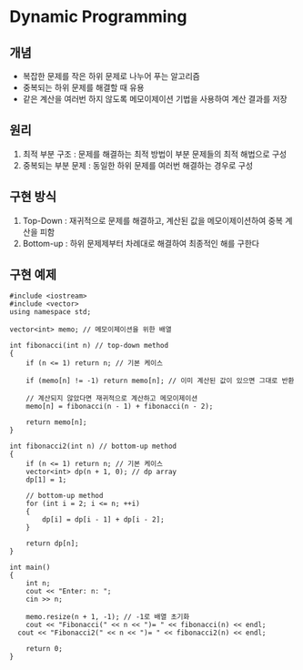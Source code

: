 # Dynamic Programming

## 개념
- 복잡한 문제를 작은 하위 문제로 나누어 푸는 알고리즘
- 중복되는 하위 문제를 해결할 때 유용
- 같은 계산을 여러번 하지 않도록 메모이제이션 기법을 사용하여 계산 결과를 저장

## 원리
1. 최적 부분 구조 : 문제를 해결하는 최적 방법이 부분 문제들의 최적 해법으로 구성
2. 중복되는 부분 문제 : 동일한 하위 문제를 여러번 해결하는 경우로 구성

## 구현 방식
1. Top-Down : 재귀적으로 문제를 해결하고, 계산된 값을 메모이제이션하여 중복 계산을 피함
2. Bottom-up : 하위 문제제부터 차례대로 해결하여 최종적인 해를 구한다

## 구현 예제
```
#include <iostream>
#include <vector>
using namespace std;

vector<int> memo; // 메모이제이션을 위한 배열

int fibonacci(int n) // top-down method
{
	if (n <= 1) return n; // 기본 케이스

	if (memo[n] != -1) return memo[n]; // 이미 계산된 값이 있으면 그대로 반환

	// 계산되지 않았다면 재귀적으로 계산하고 메모이제이션
	memo[n] = fibonacci(n - 1) + fibonacci(n - 2);

	return memo[n];
}

int fibonacci2(int n) // bottom-up method
{
	if (n <= 1) return n; // 기본 케이스
	vector<int> dp(n + 1, 0); // dp array
	dp[1] = 1;

	// bottom-up method
	for (int i = 2; i <= n; ++i)
	{
		dp[i] = dp[i - 1] + dp[i - 2];
	}

	return dp[n];
}

int main()
{
	int n;
	cout << "Enter: n: ";
	cin >> n;

	memo.resize(n + 1, -1); // -1로 배열 초기화
	cout << "Fibonacci(" << n << ")= " << fibonacci(n) << endl;
  cout << "Fibonacci2(" << n << ")= " << fibonacci2(n) << endl;

	return 0;
}

